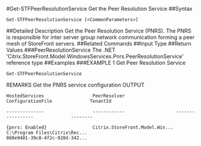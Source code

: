 #Get-STFPeerResolutionService
Get the Peer Resolution Service
##Syntax
```Get-STFPeerResolutionService [<CommonParameters>]
```
##Detailed Description
Get the Peer Resolution Service (PNRS). The PNRS is responsible for inter server group network communication forming a peer mesh of StoreFront servers.
##Related Commands
##Input Type
##Return Values
###PeerResolutionService
The .NET 'Citrix.StoreFront.Model.WindowsServices.Pnrs.PeerResolutionService' reference type
##Examples
###EXAMPLE 1 Get Peer Resolution Service
```Get-STFPeerResolutionService
```
REMARKS
Get the PNRS service configuration
OUTPUT
```HostedServices                  PeerResolver                   ConfigurationFile              TenantId                 
     
--------------                  ------------                   -----------------              --------                 
     
{pnrs: Enabled}                 Citrix.StoreFront.Model.Win... C:\Program Files\Citrix\Rec... 
860e9401-39c8-4f2c-928d-342...
```
